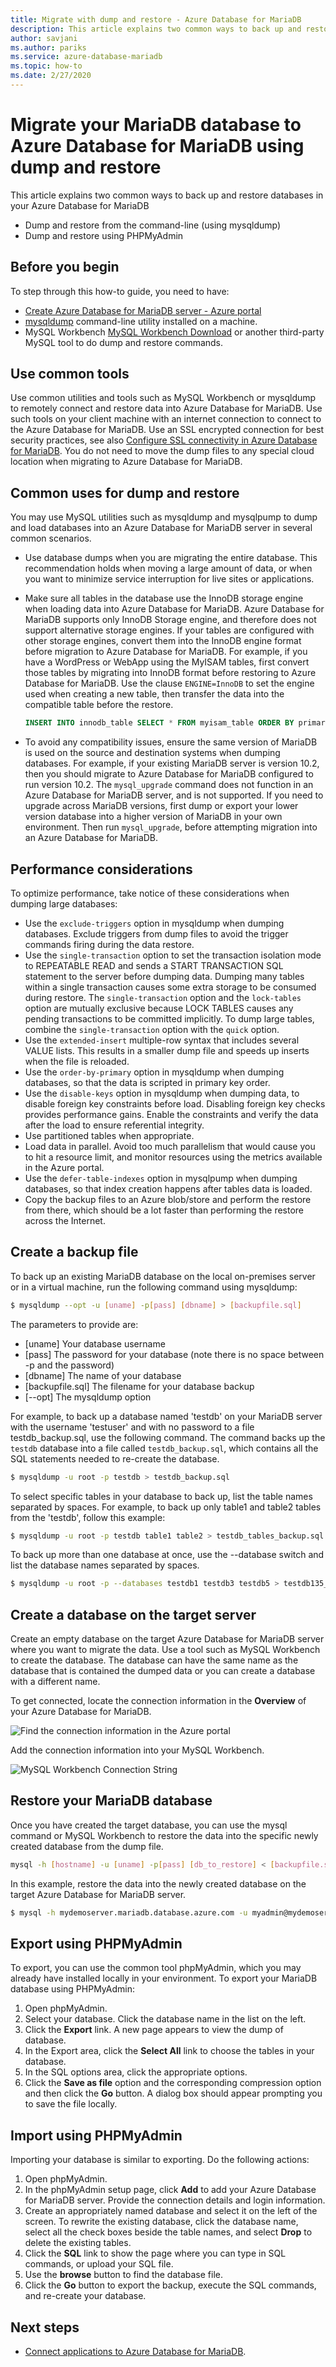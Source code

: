 ```yaml
---
title: Migrate with dump and restore - Azure Database for MariaDB
description: This article explains two common ways to back up and restore databases in your Azure Database for MariaDB, using tools such as mysqldump, MySQL Workbench, and PHPMyAdmin.
author: savjani
ms.author: pariks
ms.service: azure-database-mariadb
ms.topic: how-to
ms.date: 2/27/2020
---
```


# Migrate your MariaDB database to Azure Database for MariaDB using dump and restore
This article explains two common ways to back up and restore databases in your Azure Database for MariaDB
- Dump and restore from the command-line (using mysqldump) 
- Dump and restore using PHPMyAdmin

## Before you begin
To step through this how-to guide, you need to have:
- [Create Azure Database for MariaDB server - Azure portal](quickstart-create-mariadb-server-database-using-azure-portal.md)
- [mysqldump](https://mariadb.com/kb/en/library/mysqldump/) command-line utility installed on a machine.
- MySQL Workbench [MySQL Workbench Download](https://dev.mysql.com/downloads/workbench/) or another third-party MySQL tool to do dump and restore commands.

## Use common tools
Use common utilities and tools such as MySQL Workbench or mysqldump to remotely connect and restore data into Azure Database for MariaDB. Use such tools on your client machine with an internet connection to connect to the Azure Database for MariaDB. Use an SSL encrypted connection for best security practices, see also [Configure SSL connectivity in Azure Database for MariaDB](concepts-ssl-connection-security.md). You do not need to move the dump files to any special cloud location when migrating to Azure Database for MariaDB. 

## Common uses for dump and restore
You may use MySQL utilities such as mysqldump and mysqlpump to dump and load databases into an Azure Database for MariaDB server in several common scenarios. 

<!--In other scenarios, you may use the [Import and Export](howto-migrate-import-export.md) approach instead.-->

- Use database dumps when you are migrating the entire database. This recommendation holds when moving a large amount of data, or when you want to minimize service interruption for live sites or applications. 
-  Make sure all tables in the database use the InnoDB storage engine when loading data into Azure Database for MariaDB. Azure Database for MariaDB supports only InnoDB Storage engine, and therefore does not support alternative storage engines. If your tables are configured with other storage engines, convert them into the InnoDB engine format before migration to Azure Database for MariaDB.
   For example, if you have a WordPress or WebApp using the MyISAM tables, first convert those tables by migrating into InnoDB format before restoring to Azure Database for MariaDB. Use the clause `ENGINE=InnoDB` to set the engine used when creating a new table, then transfer the data into the compatible table before the restore. 

   ```sql
   INSERT INTO innodb_table SELECT * FROM myisam_table ORDER BY primary_key_columns
   ```
- To avoid any compatibility issues, ensure the same version of MariaDB is used on the source and destination systems when dumping databases. For example, if your existing MariaDB server is version 10.2, then you should migrate to Azure Database for MariaDB configured to run version 10.2. The `mysql_upgrade` command does not function in an Azure Database for MariaDB server, and is not supported. If you need to upgrade across MariaDB versions, first dump or export your lower version database into a higher version of MariaDB in your own environment. Then run `mysql_upgrade`, before attempting migration into an Azure Database for MariaDB.

## Performance considerations
To optimize performance, take notice of these considerations when dumping large databases:
-	Use the `exclude-triggers` option in mysqldump when dumping databases. Exclude triggers from dump files to avoid the trigger commands firing during the data restore. 
-	Use the `single-transaction` option to set the transaction isolation mode to REPEATABLE READ and sends a START TRANSACTION SQL statement to the server before dumping data. Dumping many tables within a single transaction causes some extra storage to be consumed during restore. The `single-transaction` option and the `lock-tables` option are mutually exclusive because LOCK TABLES causes any pending transactions to be committed implicitly. To dump large tables, combine the `single-transaction` option with the `quick` option. 
-	Use the `extended-insert` multiple-row syntax that includes several VALUE lists. This results in a smaller dump file and speeds up inserts when the file is reloaded.
-  Use the `order-by-primary` option in mysqldump when dumping databases, so that the data is scripted in primary key order.
-	Use the `disable-keys` option in mysqldump when dumping data, to disable foreign key constraints before load. Disabling foreign key checks provides performance gains. Enable the constraints and verify the data after the load to ensure referential integrity.
-	Use partitioned tables when appropriate.
-	Load data in parallel. Avoid too much parallelism that would cause you to hit a resource limit, and monitor resources using the metrics available in the Azure portal. 
-	Use the `defer-table-indexes` option in mysqlpump when dumping databases, so that index creation happens after tables data is loaded.
-   Copy the backup files to an Azure blob/store and perform the restore from there, which should be a lot faster than performing the restore across the Internet.

## Create a backup file
To back up an existing MariaDB database on the local on-premises server or in a virtual machine, run the following command using mysqldump: 
```bash
$ mysqldump --opt -u [uname] -p[pass] [dbname] > [backupfile.sql]
```

The parameters to provide are:
- [uname] Your database username 
- [pass] The password for your database (note there is no space between -p and the password) 
- [dbname] The name of your database 
- [backupfile.sql] The filename for your database backup 
- [--opt] The mysqldump option 

For example, to back up a database named 'testdb' on your MariaDB server with the username 'testuser' and with no password to a file testdb_backup.sql, use the following command. The command backs up the `testdb` database into a file called `testdb_backup.sql`, which contains all the SQL statements needed to re-create the database. 

```bash
$ mysqldump -u root -p testdb > testdb_backup.sql
```
To select specific tables in your database to back up, list the table names separated by spaces. For example, to back up only table1 and table2 tables from the 'testdb', follow this example: 
```bash
$ mysqldump -u root -p testdb table1 table2 > testdb_tables_backup.sql
```
To back up more than one database at once, use the --database switch and list the database names separated by spaces. 
```bash
$ mysqldump -u root -p --databases testdb1 testdb3 testdb5 > testdb135_backup.sql 
```

## Create a database on the target server
Create an empty database on the target Azure Database for MariaDB server where you want to migrate the data. Use a tool such as MySQL Workbench to create the database. The database can have the same name as the database that is contained the dumped data or you can create a database with a different name.

To get connected, locate the connection information in the **Overview** of your Azure Database for MariaDB.

![Find the connection information in the Azure portal](./media/howto-migrate-dump-restore/1_server-overview-name-login.png)

Add the connection information into your MySQL Workbench.

![MySQL Workbench Connection String](./media/howto-migrate-dump-restore/2_setup-new-connection.png)

## Restore your MariaDB database
Once you have created the target database, you can use the mysql command or MySQL Workbench to restore the data into the specific newly created database from the dump file.
```bash
mysql -h [hostname] -u [uname] -p[pass] [db_to_restore] < [backupfile.sql]
```
In this example, restore the data into the newly created database on the target Azure Database for MariaDB server.
```bash
$ mysql -h mydemoserver.mariadb.database.azure.com -u myadmin@mydemoserver -p testdb < testdb_backup.sql
```

## Export using PHPMyAdmin
To export, you can use the common tool phpMyAdmin, which you may already have installed locally in your environment. To export your MariaDB database using PHPMyAdmin:
1. Open phpMyAdmin.
2. Select your database. Click the database name in the list on the left. 
3. Click the **Export** link. A new page appears to view the dump of database.
4. In the Export area, click the **Select All** link to choose the tables in your database. 
5. In the SQL options area, click the appropriate options. 
6. Click the **Save as file** option and the corresponding compression option and then click the **Go** button. A dialog box should appear prompting you to save the file locally.

## Import using PHPMyAdmin
Importing your database is similar to exporting. Do the following actions:
1. Open phpMyAdmin. 
2. In the phpMyAdmin setup page, click **Add** to add your Azure Database for MariaDB server. Provide the connection details and login information.
3. Create an appropriately named database and select it on the left of the screen. To rewrite the existing database, click the database name, select all the check boxes beside the table names, and select **Drop** to delete the existing tables. 
4. Click the **SQL** link to show the page where you can type in SQL commands, or upload your SQL file. 
5. Use the **browse** button to find the database file. 
6. Click the **Go** button to export the backup, execute the SQL commands, and re-create your database.

## Next steps
- [Connect applications to Azure Database for MariaDB](./howto-connection-string.md).
 
<!--
- For more information about migrating databases to Azure Database for MariaDB, see the [Database Migration Guide](https://aka.ms/datamigration).
-->
